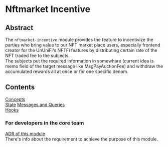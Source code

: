# Nftmarket Incentive

## Abstract

The `nftmarket-incentive` module provides the feature to incentivize the parties who bring value to our NFT market place users, especially frontend creator for the UnUniFi's NFTFi features by distributing certain rate of the NFT traded fee to the subjects.   
The subjects put the required information in somewhare (current idea is memo field of the target message like MsgPayAuctionFee) and withdraw the accumulated rewards all at once or for one specific denom.   

## Contents

[Concepts](https://github.com/UnUniFi/chain/blob/design/spec/x/nftmarket-incentive/spec/01_concepts.md)   
[State](https://github.com/UnUniFi/chain/blob/design/spec/x/nftmarket-incentive/spec/02_state.md)
[Messages and Queries](https://github.com/UnUniFi/chain/blob/design/spec/x/nftmarket-incentive/spec/03_messages.md)   
[Hooks](https://github.com/UnUniFi/chain/blob/design/spec/x/nftmarket-incentive/spec/04_hooks.md)   

### For developers in the core team

[ADR of this module](https://github.com/UnUniFi/chain/blob/design/spec/doc/architecture/adr-nftmarket-incentive.md)   
There's info about the requirement to achieve the purpose of this module.   

